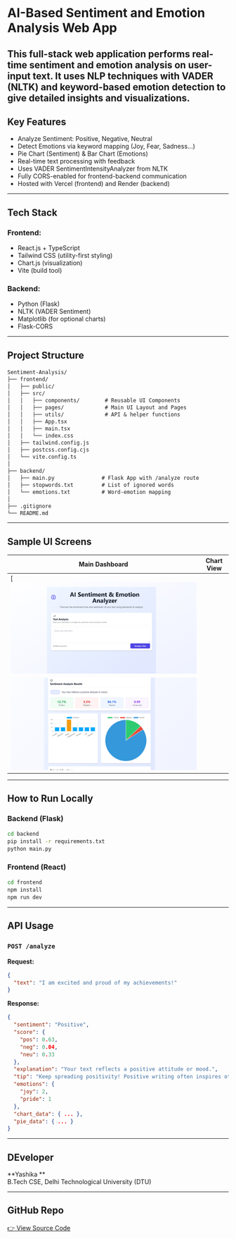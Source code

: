 #  AI-Based Sentiment and Emotion Analysis Web App

This full-stack web application performs **real-time sentiment and emotion analysis** on user-input text. It uses NLP techniques with VADER (NLTK) and keyword-based emotion detection to give detailed insights and visualizations.
---



##  Key Features

-  Analyze Sentiment: Positive, Negative, Neutral
-  Detect Emotions via keyword mapping (Joy, Fear, Sadness...)
-  Pie Chart (Sentiment) & Bar Chart (Emotions)
-  Real-time text processing with feedback
-  Uses VADER SentimentIntensityAnalyzer from NLTK
-  Fully CORS-enabled for frontend-backend communication
-  Hosted with Vercel (frontend) and Render (backend)

---

##  Tech Stack

### Frontend:
- React.js + TypeScript
- Tailwind CSS (utility-first styling)
- Chart.js (visualization)
- Vite (build tool)

### Backend:
- Python (Flask)
- NLTK (VADER Sentiment)
- Matplotlib (for optional charts)
- Flask-CORS

---

##  Project Structure

```
Sentiment-Analysis/
├── frontend/
│   ├── public/
│   ├── src/
│   │   ├── components/        # Reusable UI Components
│   │   ├── pages/             # Main UI Layout and Pages
│   │   ├── utils/             # API & helper functions
│   │   ├── App.tsx
│   │   ├── main.tsx
│   │   └── index.css
│   ├── tailwind.config.js
│   ├── postcss.config.cjs
│   └── vite.config.ts
│
├── backend/
│   ├── main.py               # Flask App with /analyze route
│   ├── stopwords.txt         # List of ignored words
│   └── emotions.txt          # Word-emotion mapping
│
├── .gitignore
└── README.md
```

---

##  Sample UI Screens

| Main Dashboard | Chart View |
|----------------|------------|
| [![UI Screenshot1](https://github.com/yashika-ranjan/Sentiment_Analysis/blob/main/frontend/public/Screenshot%201.png)
 | ![UI Screenshot1](https://github.com/yashika-ranjan/Sentiment_Analysis/blob/main/frontend/public/Screenshot%202.png)|

---

##  How to Run Locally

###  Backend (Flask)
```bash
cd backend
pip install -r requirements.txt
python main.py
```

###  Frontend (React)
```bash
cd frontend
npm install
npm run dev
```

---

##  API Usage

### `POST /analyze`
**Request:**
```json
{
  "text": "I am excited and proud of my achievements!"
}
```

**Response:**
```json
{
  "sentiment": "Positive",
  "score": {
    "pos": 0.63,
    "neg": 0.04,
    "neu": 0.33
  },
  "explanation": "Your text reflects a positive attitude or mood.",
  "tip": "Keep spreading positivity! Positive writing often inspires others.",
  "emotions": {
    "joy": 2,
    "pride": 1
  },
  "chart_data": { ... },
  "pie_data": { ... }
}
```

---

##  DEveloper

**Yashika **  
 B.Tech CSE, Delhi Technological University (DTU)

---

##  GitHub Repo

[👉 View Source Code](https://github.com/yashika-ranjan/Sentiment_Analysis)